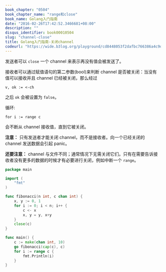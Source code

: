 ```yaml
---
book_chapter: "0504"
book_chapter_name: "range和close"
book_name: Golang入门指南
date: "2016-02-26T17:42:52.3466681+08:00"
description: ""
disqus_identifier: book00010504
slug: "channel-close"
title: Golang入门指南-关闭channel
codeurl: "https://wide.b3log.org/playground/cd8448053f2dafbc766386a4c9d011ff.go"
---
```


发送者可以 `close` 一个 channel 来表示再没有值会被发送了。

接收者可以通过赋值语句的第二参数(bool)来判断 channel 是否被关闭：当没有值可以接收并且 channel 已经被关闭，那么经过

	v, ok := <-ch

之后 `ok` 会被设置为 `false`。

循环:

	for i := range c
会不断从 channel 接收值，直到它被关闭。

**注意：** 只有发送者才能关闭 channel，而不是接收者。向一个已经关闭的 channel 发送数据会引起 panic。

**还要注意：** channel 与文件不同；通常情况下无需关闭它们。只有在需要告诉接收者没有更多的数据的时候才有必要进行关闭，例如中断一个 `range`。

```go
package main

import (
	"fmt"
)

func fibonacci(n int, c chan int) {
	x, y := 0, 1
	for i := 0; i < n; i++ {
		c <- x
		x, y = y, x+y
	}
	close(c)
}

func main() {
	c := make(chan int, 10)
	go fibonacci(cap(c), c)
	for i := range c {
		fmt.Println(i)
	}
}

```

